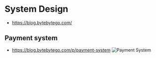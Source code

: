 # System Design

- <https://blog.bytebytego.com/>

## Payment system

- <https://blog.bytebytego.com/p/payment-system>
![Payment System](/Img/payment-system.png)
